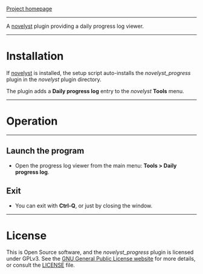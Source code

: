 [Project homepage](https://peter88213.github.io/novelyst_progress)

--- 

A [novelyst](https://peter88213.github.io/novelyst/) plugin providing a daily progress log viewer. 

---

# Installation

If [novelyst](https://peter88213.github.io/novelyst/) is installed, the setup script auto-installs the *novelyst_progress* plugin in the *novelyst* plugin directory.

The plugin adds a **Daily progress log** entry to the *novelyst* **Tools** menu. 

---

# Operation

---

## Launch the program

- Open the progress log viewer from the main menu: **Tools > Daily progress log**.


## Exit

- You can exit with **Ctrl-Q**, or just by closing the window.

---

# License

This is Open Source software, and the *novelyst_progress* plugin is licensed under GPLv3. See the
[GNU General Public License website](https://www.gnu.org/licenses/gpl-3.0.en.html) for more
details, or consult the [LICENSE](https://github.com/peter88213/novelyst_progress/blob/main/LICENSE) file.
